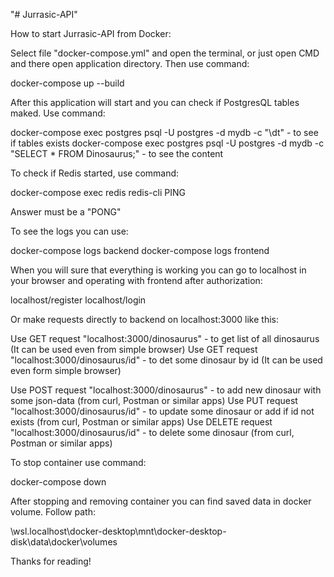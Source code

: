 "# Jurrasic-API" 

How to start Jurrasic-API from Docker:

Select file "docker-compose.yml" and open the terminal, or just open CMD and there open application directory. Then use command:

docker-compose up --build

After this application will start and you can check if PostgresQL tables maked. Use command:

docker-compose exec postgres psql -U postgres -d mydb -c "\dt" - to see if tables exists
docker-compose exec postgres psql -U postgres -d mydb -c "SELECT * FROM Dinosaurus;" - to see the content

To check if Redis started, use command:

docker-compose exec redis redis-cli PING

Answer must be a "PONG"

To see the logs you can use:

docker-compose logs backend
docker-compose logs frontend

When you will sure that everything is working you can go to localhost in your browser and operating with frontend after authorization:

localhost/register
localhost/login

Or make requests directly to backend on localhost:3000 like this:

Use GET request "localhost:3000/dinosaurus" - to get list of all dinosaurus (It can be used even from simple browser)
Use GET request "localhost:3000/dinosaurus/id" - to det some dinosaur by id (It can be used even form simple browser)

Use POST request "localhost:3000/dinosaurus" - to add new dinosaur with some json-data (from curl, Postman or similar apps)
Use PUT request "localhost:3000/dinosaurus/id" - to update some dinosaur or add if id not exists (from curl, Postman or similar apps)
Use DELETE request "localhost:3000/dinosaurus/id" - to delete some dinosaur (from curl, Postman or similar apps)

To stop container use command:

docker-compose down

After stopping and removing container you can find saved data in docker volume. Follow path:

\\wsl.localhost\docker-desktop\mnt\docker-desktop-disk\data\docker\volumes

Thanks for reading!
